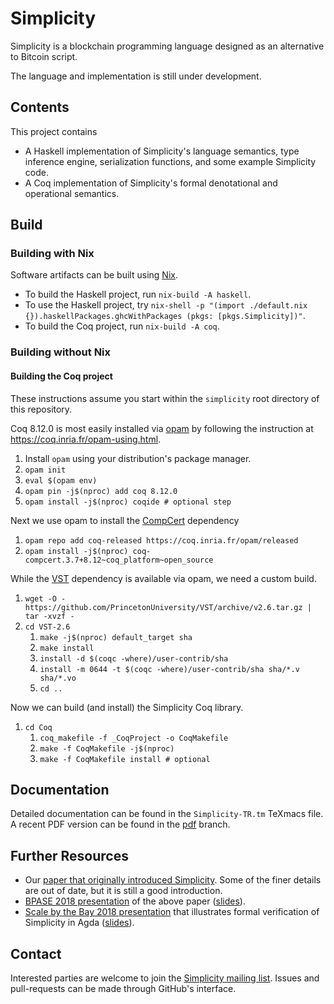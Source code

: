 # Simplicity

Simplicity is a blockchain programming language designed as an alternative to Bitcoin script.

The language and implementation is still under development.

## Contents

This project contains

* A Haskell implementation of Simplicity's language semantics, type inference engine, serialization functions, and some example Simplicity code.
* A Coq implementation of Simplicity's formal denotational and operational semantics.

## Build

### Building with Nix

Software artifacts can be built using [Nix](https://nixos.org/nix/).

* To build the Haskell project, run `nix-build -A haskell`.
* To use the Haskell project, try `nix-shell -p "(import ./default.nix {}).haskellPackages.ghcWithPackages (pkgs: [pkgs.Simplicity])"`.
* To build the Coq project, run `nix-build -A coq`.

### Building without Nix

#### Building the Coq project

These instructions assume you start within the `simplicity` root directory of this repository.

Coq 8.12.0 is most easily installed via [opam](https://opam.ocaml.org/) by following the instruction at <https://coq.inria.fr/opam-using.html>.

1. Install `opam` using your distribution's package manager.
1. `opam init`
1. `eval $(opam env)`
1. `opam pin -j$(nproc) add coq 8.12.0`
1. `opam install -j$(nproc) coqide # optional step`

Next we use opam to install the [CompCert](http://compcert.inria.fr/) dependency

1. `opam repo add coq-released https://coq.inria.fr/opam/released`
1. `opam install -j$(nproc) coq-compcert.3.7+8.12~coq_platform~open_source`

While the [VST](https://vst.cs.princeton.edu/) dependency is available via opam, we need a custom build.

1. `wget -O - https://github.com/PrincetonUniversity/VST/archive/v2.6.tar.gz | tar -xvzf -`
1. `cd VST-2.6`
    1. `make -j$(nproc) default_target sha`
    1. `make install`
    1. `install -d $(coqc -where)/user-contrib/sha`
    1. `install -m 0644 -t $(coqc -where)/user-contrib/sha sha/*.v sha/*.vo`
    1. `cd ..`

Now we can build (and install) the Simplicity Coq library.

1. `cd Coq`
    1. `coq_makefile -f _CoqProject -o CoqMakefile`
    1. `make -f CoqMakefile -j$(nproc)`
    1. `make -f CoqMakefile install # optional`
    
## Documentation

Detailed documentation can be found in the `Simplicity-TR.tm` TeXmacs file.
A recent PDF version can be found in the [pdf](https://github.com/ElementsProject/simplicity/blob/pdf/Simplicity-TR.pdf) branch.

## Further Resources

* Our [paper that originally introduced Simplicity](https://arxiv.org/abs/1711.03028).  Some of the finer details are out of date, but it is still a good introduction.
* [BPASE 2018 presentation](https://youtu.be/VOeUq3oR2fk) of the above paper ([slides](https://cyber.stanford.edu/sites/g/files/sbiybj9936/f/slides-bpase-2018.pdf)).
* [Scale by the Bay 2018 presentation](https://youtu.be/M4XnDrRIKx8) that illustrates formal verification of Simplicity in Agda ([slides](https://lists.ozlabs.org/pipermail/simplicity/2018/000011.html)).

## Contact

Interested parties are welcome to join the [Simplicity mailing list](https://lists.ozlabs.org/listinfo/simplicity).
Issues and pull-requests can be made through GitHub's interface.
